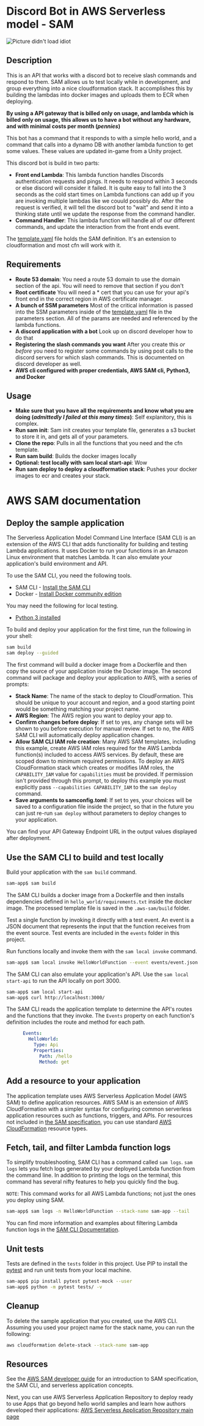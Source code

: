 # Discord Bot in AWS Serverless model - SAM

![Picture didn't load idiot](https://github.com/kjblanchard/discordBotAwsSam/blob/master/img/demo.gif?raw=true)

## Description
This is an API that works with a discord bot to receive slash commands and respond to them. SAM allows us to test locally while in development, and group everything into a nice cloudformation stack.  It accomplishes this by building the lambdas into docker images and uploads them to ECR when deploying.  

**By using a API gateway that is billed only on usage, and lambda which is billed only on usage, this allows us to have a bot without any hardware, and with minimal costs per month (*pennies*)**

This bot has a command that it responds to with a simple hello world, and a command that calls into a dynamo DB with another lambda function to get some values.  These values are updated in-game from a Unity project.

This discord bot is build in two parts:
* **Front end Lambda**: This lambda function handles Discords authentication requests and pings.  It needs to respond within 3 seconds or else discord will consider it failed.  It is quite easy to fall into the 3 seconds as the cold start times on Lambda functions can add up if you are invoking multiple lambdas like we couuld possibly do.  After the request is verified, it will tell the discord bot to "wait" and send it into a thinking state until we update the response from the command handler.
* **Command Handler**: This lambda function will handle all of our different commands, and update the interaction from the front ends event.

The [template.yaml](template.yaml) file holds the SAM definition.  It's an extension to cloudformation and most cfn will work with it.

## Requirements
* **Route 53 domain**: You need a route 53 domain to use the domain section of the api.  You will need to remove that section if you don't
* **Root certificate** You will need a * cert that you can use for your api's front end in the correct region in AWS certificate manager.
* **A bunch of SSM parameters** Most of the critical information is passed into the SSM parameters inside of the [template.yaml](template.yaml) file in the parameters section.  All of the params are needed and referenced by the lambda functions.
* **A discord application with a bot** Look up on discord developer how to do that
* **Registering the slash commands you want** After you create this *or before* you need to register some commands by using post calls to the discord servers for which slash commands.  This is documented on discord developer as well.
* **AWS cli configured with proper credentials, AWS SAM cli, Python3, and Docker**

## Usage
* **Make sure that you have all the requirements and know what you are doing (*admittedly I failed at this many times*)**: Self explanitory, this is complex.
* **Run sam init**: Sam init creates your template file, generates a s3 bucket to store it in, and gets all of your parameters.
* **Clone the repo**: Pulls in all the functions that you need and the cfn template.
* **Run sam build**: Builds the docker images locally
* **Optional: test locally with sam local start-api**: Wow
* **Run sam deploy to deploy a cloudformation stack**: Pushes your docker images to ecr and creates your stack.

# AWS SAM documentation

## Deploy the sample application

The Serverless Application Model Command Line Interface (SAM CLI) is an extension of the AWS CLI that adds functionality for building and testing Lambda applications. It uses Docker to run your functions in an Amazon Linux environment that matches Lambda. It can also emulate your application's build environment and API.

To use the SAM CLI, you need the following tools.

* SAM CLI - [Install the SAM CLI](https://docs.aws.amazon.com/serverless-application-model/latest/developerguide/serverless-sam-cli-install.html)
* Docker - [Install Docker community edition](https://hub.docker.com/search/?type=edition&offering=community)

You may need the following for local testing.
* [Python 3 installed](https://www.python.org/downloads/)

To build and deploy your application for the first time, run the following in your shell:

```bash
sam build
sam deploy --guided
```

The first command will build a docker image from a Dockerfile and then copy the source of your application inside the Docker image. The second command will package and deploy your application to AWS, with a series of prompts:

* **Stack Name**: The name of the stack to deploy to CloudFormation. This should be unique to your account and region, and a good starting point would be something matching your project name.
* **AWS Region**: The AWS region you want to deploy your app to.
* **Confirm changes before deploy**: If set to yes, any change sets will be shown to you before execution for manual review. If set to no, the AWS SAM CLI will automatically deploy application changes.
* **Allow SAM CLI IAM role creation**: Many AWS SAM templates, including this example, create AWS IAM roles required for the AWS Lambda function(s) included to access AWS services. By default, these are scoped down to minimum required permissions. To deploy an AWS CloudFormation stack which creates or modifies IAM roles, the `CAPABILITY_IAM` value for `capabilities` must be provided. If permission isn't provided through this prompt, to deploy this example you must explicitly pass `--capabilities CAPABILITY_IAM` to the `sam deploy` command.
* **Save arguments to samconfig.toml**: If set to yes, your choices will be saved to a configuration file inside the project, so that in the future you can just re-run `sam deploy` without parameters to deploy changes to your application.

You can find your API Gateway Endpoint URL in the output values displayed after deployment.

## Use the SAM CLI to build and test locally

Build your application with the `sam build` command.

```bash
sam-app$ sam build
```

The SAM CLI builds a docker image from a Dockerfile and then installs dependencies defined in `hello_world/requirements.txt` inside the docker image. The processed template file is saved in the `.aws-sam/build` folder.

Test a single function by invoking it directly with a test event. An event is a JSON document that represents the input that the function receives from the event source. Test events are included in the `events` folder in this project.

Run functions locally and invoke them with the `sam local invoke` command.

```bash
sam-app$ sam local invoke HelloWorldFunction --event events/event.json
```

The SAM CLI can also emulate your application's API. Use the `sam local start-api` to run the API locally on port 3000.

```bash
sam-app$ sam local start-api
sam-app$ curl http://localhost:3000/
```

The SAM CLI reads the application template to determine the API's routes and the functions that they invoke. The `Events` property on each function's definition includes the route and method for each path.

```yaml
      Events:
        HelloWorld:
          Type: Api
          Properties:
            Path: /hello
            Method: get
```

## Add a resource to your application
The application template uses AWS Serverless Application Model (AWS SAM) to define application resources. AWS SAM is an extension of AWS CloudFormation with a simpler syntax for configuring common serverless application resources such as functions, triggers, and APIs. For resources not included in [the SAM specification](https://github.com/awslabs/serverless-application-model/blob/master/versions/2016-10-31.md), you can use standard [AWS CloudFormation](https://docs.aws.amazon.com/AWSCloudFormation/latest/UserGuide/aws-template-resource-type-ref.html) resource types.

## Fetch, tail, and filter Lambda function logs

To simplify troubleshooting, SAM CLI has a command called `sam logs`. `sam logs` lets you fetch logs generated by your deployed Lambda function from the command line. In addition to printing the logs on the terminal, this command has several nifty features to help you quickly find the bug.

`NOTE`: This command works for all AWS Lambda functions; not just the ones you deploy using SAM.

```bash
sam-app$ sam logs -n HelloWorldFunction --stack-name sam-app --tail
```

You can find more information and examples about filtering Lambda function logs in the [SAM CLI Documentation](https://docs.aws.amazon.com/serverless-application-model/latest/developerguide/serverless-sam-cli-logging.html).

## Unit tests

Tests are defined in the `tests` folder in this project. Use PIP to install the [pytest](https://docs.pytest.org/en/latest/) and run unit tests from your local machine.

```bash
sam-app$ pip install pytest pytest-mock --user
sam-app$ python -m pytest tests/ -v
```

## Cleanup

To delete the sample application that you created, use the AWS CLI. Assuming you used your project name for the stack name, you can run the following:

```bash
aws cloudformation delete-stack --stack-name sam-app
```

## Resources

See the [AWS SAM developer guide](https://docs.aws.amazon.com/serverless-application-model/latest/developerguide/what-is-sam.html) for an introduction to SAM specification, the SAM CLI, and serverless application concepts.

Next, you can use AWS Serverless Application Repository to deploy ready to use Apps that go beyond hello world samples and learn how authors developed their applications: [AWS Serverless Application Repository main page](https://aws.amazon.com/serverless/serverlessrepo/)
